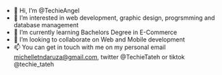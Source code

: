 - 👋 Hi, I’m @TechieAngel
- 👀 I’m interested in web development, graphic design, progrsmming and database management
- 🌱 I’m currently learning Bachelors Degree in E-Commerce
- 💞️ I’m looking to collaborate on   Web  and Mobile development
- 📫 You can get in touch with me on my personal email michelletndaruza@gmail.com, twitter @TechieTateh or tiktok @techie_tateh

<!---
TechieAngel/TechieAngel is a ✨ special ✨ repository because its `README.md` (this file) appears on your GitHub profile.
You can click the Preview link to take a look at your changes.
--->
